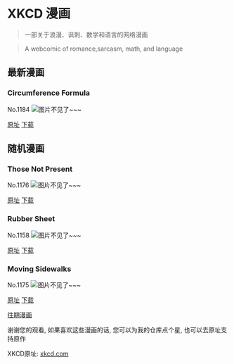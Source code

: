 # XKCD 漫画


> 一部关于浪漫、讽刺、数学和语言的网络漫画

> A webcomic of romance,sarcasm, math, and language


## 最新漫画
### Circumference Formula
No.1184
![图片不见了~~~](https://imgs.xkcd.com/comics/circumference_formula.png)

[原址](https://xkcd.com//1184) [下载](https://imgs.xkcd.com/comics/circumference_formula.png)



## 随机漫画
### Those Not Present
No.1176
![图片不见了~~~](https://imgs.xkcd.com/comics/those_not_present.png)

[原址](https://xkcd.com//1176) [下载](https://imgs.xkcd.com/comics/those_not_present.png)



### Rubber Sheet
No.1158
![图片不见了~~~](https://imgs.xkcd.com/comics/rubber_sheet.png)

[原址](https://xkcd.com//1158) [下载](https://imgs.xkcd.com/comics/rubber_sheet.png)



### Moving Sidewalks
No.1175
![图片不见了~~~](https://imgs.xkcd.com/comics/moving_sidewalks.png)

[原址](https://xkcd.com//1175) [下载](https://imgs.xkcd.com/comics/moving_sidewalks.png)



[往期漫画](image/)

谢谢您的观看, 如果喜欢这些漫画的话, 
您可以为我的仓库点个星, 也可以去原址支持原作

XKCD原址: [xkcd.com](https://xkcd.com)

